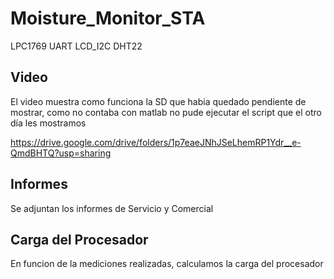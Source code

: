 # Moisture_Monitor_STA
LPC1769 UART LCD_I2C DHT22

## Video
El video muestra como funciona la SD que habia quedado pendiente de mostrar, 
como no contaba con matlab no pude ejecutar el script que el otro  día les mostramos

https://drive.google.com/drive/folders/1p7eaeJNhJSeLhemRP1Ydr__e-QmdBHTQ?usp=sharing

## Informes
Se adjuntan los informes de Servicio y Comercial

## Carga del Procesador
En funcion de la mediciones realizadas, calculamos la carga del procesador
